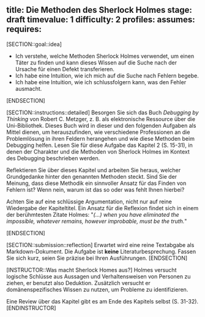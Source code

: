 title: Die Methoden des Sherlock Holmes
stage: draft
timevalue: 1
difficulty: 2
profiles:
assumes:
requires:
---
[SECTION::goal::idea]

- Ich verstehe, welche Methoden Sherlock Holmes verwendet, um einen Täter zu finden und
  kann dieses Wissen auf die Suche nach der Ursache für einen Defekt transferieren.
- Ich habe eine Intuition, wie ich mich auf die Suche nach Fehlern begebe.
- Ich habe eine Intuition, wie ich schlussfolgern kann, was den Fehler ausmacht.

[ENDSECTION]

[SECTION::instructions::detailed]
Besorgen Sie sich das Buch _Debugging by Thinking_ von Robert C. Metzger, z. B. als 
elektronische Ressource über die Uni-Bibliothek. 
Dieses Buch wird in dieser und den folgenden Aufgaben als Mittel dienen, um herauszufinden, wie 
verschiedene Professionen an die Problemlösung in ihren Feldern herangehen und wie diese 
Methoden beim Debugging helfen.
Lesen Sie für diese Aufgabe das Kapitel 2 (S. 15-31), in denen der Charakter und die Methoden von 
Sherlock Holmes im Kontext des Debugging beschrieben werden.

Reflektieren Sie über dieses Kapitel und arbeiten Sie heraus, welcher Grundgedanke hinter den
genannten Methoden steckt.
Sind Sie der Meinung, dass diese Methodik ein sinnvoller Ansatz für das Finden von Fehlern ist?
Wenn nein, warum ist das so oder was fehlt Ihnen hierbei?

Achten Sie auf eine schlüssige Argumentation, nicht nur auf reine Wiedergabe der Kapiteltitel.
Ein Ansatz für die Reflexion findet sich in einem der berühmtesten Zitate Holmes: "_(...) when
you have eliminated the impossible, whatever remains, however improbable, must be the truth._"

[ENDSECTION]

[SECTION::submission::reflection]
Erwartet wird eine reine Textabgabe als Markdown-Dokument.
Die Aufgabe ist **keine** Literaturbesprechung.
Fassen Sie sich kurz, seien Sie präzise bei Ihren Ausführungen.
[ENDSECTION]

[INSTRUCTOR::Was macht Sherlock Homes aus?]
Holmes versucht logische Schlüsse aus Aussagen und Verhaltensweisen von Personen zu ziehen,
er benutzt also Deduktion.
Zusätzlich versucht er domänenspezifisches Wissen zu nutzen, um Probleme zu identifizieren.

Eine Review über das Kapitel gibt es am Ende des Kapitels selbst (S. 31-32).
[ENDINSTRUCTOR]